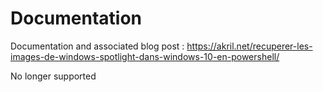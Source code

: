 # Documentation

Documentation and associated blog post : https://akril.net/recuperer-les-images-de-windows-spotlight-dans-windows-10-en-powershell/

No longer supported
